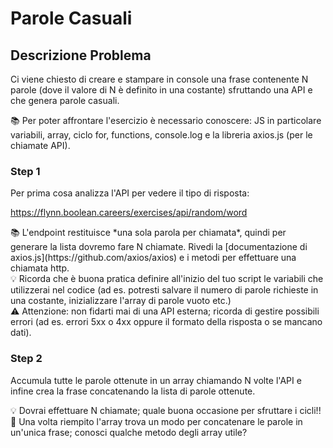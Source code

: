 Parole Casuali
===
## **Descrizione Problema**

Ci viene chiesto di creare e stampare in console una frase contenente N parole (dove il valore di N è definito in una costante) sfruttando una API e che genera parole casuali.

<aside>
📚 Per poter affrontare l'esercizio è necessario conoscere: JS in particolare variabili, array, ciclo for, functions, console.log e la libreria axios.js (per le chiamate API).

</aside>

### Step 1

Per prima cosa analizza l'API per vedere il tipo di risposta:

https://flynn.boolean.careers/exercises/api/random/word

<aside>
📚 L'endpoint restituisce *una sola parola per chiamata*, quindi per generare la lista dovremo fare N chiamate. Rivedi la [documentazione di axios.js](https://github.com/axios/axios) e i metodi per effettuare una chiamata http.

</aside>

<aside>
💡 Ricorda che è buona pratica definire all'inizio del tuo script le variabili che utilizzerai nel codice (ad es. potresti salvare il numero di parole richieste in una costante, inizializzare l'array di parole vuoto etc.)

</aside>

<aside>
⚠️ Attenzione: non fidarti mai di una API esterna; ricorda di gestire possibili errori (ad es. errori 5xx o 4xx oppure il formato della risposta o se mancano dati).

</aside>

### Step 2

Accumula tutte le parole ottenute in un array chiamando N volte l'API e infine crea la frase concatenando la lista di parole ottenute.

<aside>
💡 Dovrai effettuare N chiamate; quale buona occasione per sfruttare i cicli!!

</aside>

<aside>
🤔 Una volta riempito l'array trova un modo per concatenare le parole in un'unica frase; conosci qualche metodo degli array utile?

</aside>